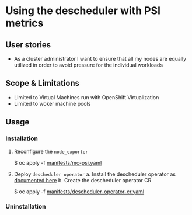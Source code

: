 # Using the descheduler with PSI metrics

## User stories

- As a cluster administrator I want to ensure that all my nodes are equally utilized in order to avoid pressure for the individual workloads

## Scope & Limitations

- Limited to Virtual Machines run with OpenShift Virtualization
- Limited to woker machine pools

## Usage

### Installation

1. Reconfigure the `node_exporter` 

    $ oc apply -f [manifests/mc-psi.yaml](mc-psi.yaml)

2. Deploy `descheduler operator`
   a. Install the descheduler operator as [documented here](TBD)
   b. Create the descheduler operator CR

    $ oc apply -f [manifests/descheduler-operator-cr.yaml](descheduler-operator-cr.yaml)

### Uninstallation
